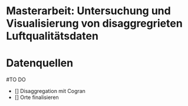 # Masterarbeit: Untersuchung und Visualisierung von disaggregrieten Luftqualitätsdaten

# Datenquellen




#TO DO
- [] Disaggregation mit Cogran
- [] Orte finalisieren 
